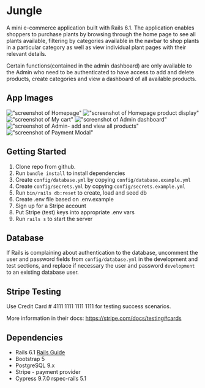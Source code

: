 # Jungle

A mini e-commerce application built with Rails 6.1. The application enables shoppers to purchase plants by browsing through the home page to see all plants available, filtering by categories available in the navbar to shop plants in a particular category as well as view individual plant pages with their relevant details.

Certain functions(contained in the admin dashboard) are only available to the Admin who need to be authenticated to have access to add and delete products, create categories and view a dashboard of all available products.

## App Images

!["screenshot of Homepage"](url)
!["screenshot of Homepage product display"](url)
!["screenshot of My cart"](url)
!["screenshot of Admin dashboard"](url)
!["screenshot of Admin- add and view all products"](url)
!["screenshot of Payment Modal"](url)

## Getting Started

1. Clone repo from github.
2. Run `bundle install` to install dependencies
3. Create `config/database.yml` by copying `config/database.example.yml`
4. Create `config/secrets.yml` by copying `config/secrets.example.yml`
5. Run `bin/rails db:reset` to create, load and seed db
6. Create .env file based on .env.example
7. Sign up for a Stripe account
8. Put Stripe (test) keys into appropriate .env vars
9. Run `rails s` to start the server

## Database

If Rails is complaining about authentication to the database, uncomment the user and password fields from `config/database.yml` in the development and test sections, and replace if necessary the user and password `development` to an existing database user.

## Stripe Testing

Use Credit Card # 4111 1111 1111 1111 for testing success scenarios.

More information in their docs: <https://stripe.com/docs/testing#cards>

## Dependencies

- Rails 6.1 [Rails Guide](http://guides.rubyonrails.org/v6.1/)
- Bootstrap 5
- PostgreSQL 9.x
- Stripe - payment provider
- Cypress 9.7.0
  rspec-rails 5.1
